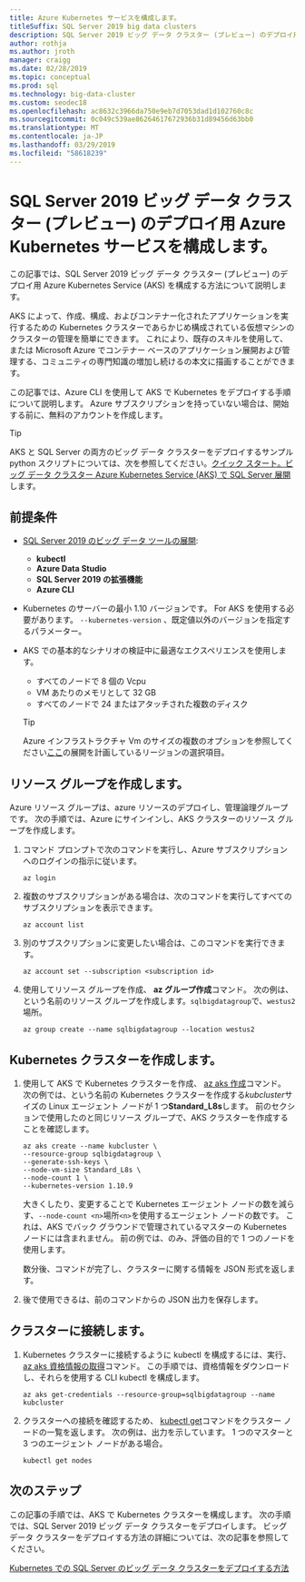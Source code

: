 ```yaml
---
title: Azure Kubernetes サービスを構成します。
titleSuffix: SQL Server 2019 big data clusters
description: SQL Server 2019 ビッグ データ クラスター (プレビュー) のデプロイ用 Azure Kubernetes Service (AKS) を構成する方法について説明します。
author: rothja
ms.author: jroth
manager: craigg
ms.date: 02/28/2019
ms.topic: conceptual
ms.prod: sql
ms.technology: big-data-cluster
ms.custom: seodec18
ms.openlocfilehash: ac8632c3966da750e9eb7d7053dad1d102760c8c
ms.sourcegitcommit: 0c049c539ae86264617672936b31d89456d63bb0
ms.translationtype: MT
ms.contentlocale: ja-JP
ms.lasthandoff: 03/29/2019
ms.locfileid: "58618239"
---
```

# <a name="configure-azure-kubernetes-service-for-sql-server-2019-big-data-cluster-preview-deployments"></a>SQL Server 2019 ビッグ データ クラスター (プレビュー) のデプロイ用 Azure Kubernetes サービスを構成します。

この記事では、SQL Server 2019 ビッグ データ クラスター (プレビュー) のデプロイ用 Azure Kubernetes Service (AKS) を構成する方法について説明します。

AKS によって、作成、構成、およびコンテナー化されたアプリケーションを実行するための Kubernetes クラスターであらかじめ構成されている仮想マシンのクラスターの管理を簡単にできます。 これにより、既存のスキルを使用して、または Microsoft Azure でコンテナー ベースのアプリケーション展開および管理する、コミュニティの専門知識の増加し続けるの本文に描画することができます。

この記事では、Azure CLI を使用して AKS で Kubernetes をデプロイする手順について説明します。 Azure サブスクリプションを持っていない場合は、開始する前に、無料のアカウントを作成します。

> [!TIP] 
> AKS と SQL Server の両方のビッグ データ クラスターをデプロイするサンプル python スクリプトについては、次を参照してください。[クイック スタート。ビッグ データ クラスター Azure Kubernetes Service (AKS) で SQL Server 展開](quickstart-big-data-cluster-deploy.md)します。

## <a name="prerequisites"></a>前提条件

- [SQL Server 2019 のビッグ データ ツールの展開](deploy-big-data-tools.md):
   - **kubectl**
   - **Azure Data Studio**
   - **SQL Server 2019 の拡張機能**
   - **Azure CLI**

- Kubernetes のサーバーの最小 1.10 バージョンです。 For AKS を使用する必要があります。 `--kubernetes-version` 、既定値以外のバージョンを指定するパラメーター。

- AKS での基本的なシナリオの検証中に最適なエクスペリエンスを使用します。
   - すべてのノードで 8 個の Vcpu
   - VM あたりのメモリとして 32 GB
   - すべてのノードで 24 またはアタッチされた複数のディスク

   > [!TIP]
   > Azure インフラストラクチャ Vm のサイズの複数のオプションを参照してください[ここ](https://docs.microsoft.com/azure/virtual-machines/windows/sizes)の展開を計画しているリージョンの選択項目。

## <a name="create-a-resource-group"></a>リソース グループを作成します。

Azure リソース グループは、azure リソースのデプロイし、管理論理グループです。 次の手順では、Azure にサインインし、AKS クラスターのリソース グループを作成します。

1. コマンド プロンプトで次のコマンドを実行し、Azure サブスクリプションへのログインの指示に従います。

    ```azurecli
    az login
    ```

1. 複数のサブスクリプションがある場合は、次のコマンドを実行してすべてのサブスクリプションを表示できます。

   ```azurecli
   az account list
   ```

1. 別のサブスクリプションに変更したい場合は、このコマンドを実行できます。

   ```azurecli
   az account set --subscription <subscription id>
   ```

1. 使用してリソース グループを作成、 **az グループ作成**コマンド。 次の例は、という名前のリソース グループを作成します。`sqlbigdatagroup`で、`westus2`場所。

   ```azurecli
   az group create --name sqlbigdatagroup --location westus2
   ```

## <a name="create-a-kubernetes-cluster"></a>Kubernetes クラスターを作成します。

1. 使用して AKS で Kubernetes クラスターを作成、 [az aks 作成](https://docs.microsoft.com/cli/azure/aks)コマンド。 次の例では、という名前の Kubernetes クラスターを作成する*kubcluster*サイズの Linux エージェント ノードが 1 つ**Standard_L8s**します。 前のセクションで使用したのと同じリソース グループで、AKS クラスターを作成することを確認します。

    ```azurecli
   az aks create --name kubcluster \
    --resource-group sqlbigdatagroup \
    --generate-ssh-keys \
    --node-vm-size Standard_L8s \
    --node-count 1 \
    --kubernetes-version 1.10.9
    ```

   大きくしたり、変更することで Kubernetes エージェント ノードの数を減らす、`--node-count <n>`場所`<n>`を使用するエージェント ノードの数です。 これは、AKS でバック グラウンドで管理されているマスターの Kubernetes ノードには含まれません。 前の例では、のみ、評価の目的で 1 つのノードを使用します。

   数分後、コマンドが完了し、クラスターに関する情報を JSON 形式を返します。

1. 後で使用できるは、前のコマンドからの JSON 出力を保存します。

## <a name="connect-to-the-cluster"></a>クラスターに接続します。

1. Kubernetes クラスターに接続するように kubectl を構成するには、実行、 [az aks 資格情報の取得](https://docs.microsoft.com/cli/azure/aks?view=azure-cli-latest#az-aks-get-credentials)コマンド。 この手順では、資格情報をダウンロードし、それらを使用する CLI kubectl を構成します。

   ```azurecli
   az aks get-credentials --resource-group=sqlbigdatagroup --name kubcluster
   ```

1. クラスターへの接続を確認するため、 [kubectl get](https://kubernetes.io/docs/reference/generated/kubectl/kubectl-commands)コマンドをクラスター ノードの一覧を返します。  次の例は、出力を示しています。 1 つのマスターと 3 つのエージェント ノードがある場合。

   ```
   kubectl get nodes
   ```

## <a name="next-steps"></a>次のステップ

この記事の手順では、AKS で Kubernetes クラスターを構成します。 次の手順では、SQL Server 2019 ビッグ データ クラスターをデプロイします。 ビッグ データ クラスターをデプロイする方法の詳細については、次の記事を参照してください。

[Kubernetes での SQL Server のビッグ データ クラスターをデプロイする方法](deployment-guidance.md)
